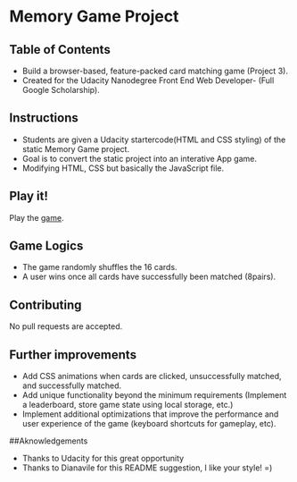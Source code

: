 # Memory Game Project

## Table of Contents

* Build a browser-based, feature-packed card matching game (Project 3).
* Created for the Udacity Nanodegree Front End Web Developer- (Full Google Scholarship).

## Instructions

* Students are given a Udacity startercode(HTML and CSS styling) of the static Memory Game project.
* Goal is to convert the static project into an interative App game.
* Modifying HTML, CSS but basically the JavaScript file.

## Play it!

Play the [game](https://gizmo01.github.io/Memory-Game/).

## Game Logics

* The game randomly shuffles the 16 cards.
* A user wins once all cards have successfully been matched (8pairs).

## Contributing

No pull requests are accepted.

## Further improvements 

* Add CSS animations when cards are clicked, unsuccessfully matched, and successfully matched.
* Add unique functionality beyond the minimum requirements (Implement a leaderboard, store game state using local storage, etc.)
* Implement additional optimizations that improve the performance and user experience of the game (keyboard shortcuts for gameplay, etc).

##Aknowledgements

* Thanks to Udacity for this great opportunity
* Thanks to Dianavile for this README suggestion, I like your style! =) 
